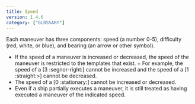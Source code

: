 ```yaml
---
title: Speed
version: 1.4.6
category: ["GLOSSARY"]
---
```


Each maneuver has three components: speed (a number 0-5), difficulty (red, white, or blue), and bearing (an arrow or other symbol).

- If the speed of a maneuver is increased or decreased, the speed of the maneuver is restricted to the templates that exist. + For example, the speed of a [3 :segnor-right:] cannot be increased and the speed of a [1 :straight:>] cannot be decreased.
- The speed of a [0 :stationary:] cannot be increased or decreased.
- Even if a ship partially executes a maneuver, it is still treated as having executed a maneuver of the indicated speed.